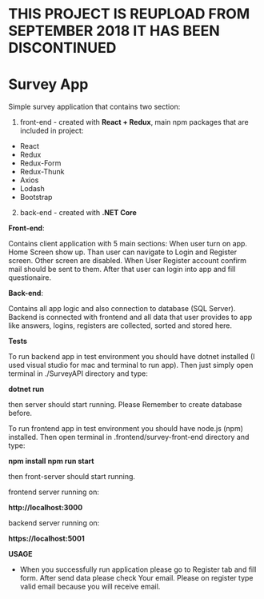 # THIS PROJECT IS REUPLOAD FROM SEPTEMBER 2018 IT HAS BEEN DISCONTINUED

# Survey App

Simple survey application that contains two section:

1. front-end - created with **React + Redux**, main npm packages that are included in project:
* React
* Redux
* Redux-Form
* Redux-Thunk
* Axios
* Lodash
* Bootstrap
2. back-end - created with **.NET Core**

 **Front-end**:

 Contains client application with 5 main sections:
 When user turn on app. Home Screen show up. Than user can navigate to Login and Register screen. Other screen are disabled.
 When User Register account confirm mail should be sent to them. After that user can login into app and fill questionaire.

 **Back-end**:

 Contains all app logic and also connection to database (SQL Server). Backend is connected with frontend and all data that user provides to app like answers, logins, registers are collected, sorted and stored here.

 **Tests**

 To run backend app in test environment you should have dotnet installed (I used visual studio for mac and terminal to run app).
 Then just simply open terminal in ./SurveyAPI directory and type:

 **dotnet run**

 then server should start running. Please Remember to create database before.

 To run frontend app in test environment you should have node.js (npm) installed.
 Then open terminal in .frontend/survey-front-end directory and type:

 **npm install**
 **npm run start**

 then front-server should start running.

 frontend server running on:

 **http://localhost:3000**

 backend server running on:

 **https://localhost:5001**

 **USAGE**

 * When you successfully run application please go to Register tab and fill form. After send data please check Your email. Please on register type valid email because you will receive email.
